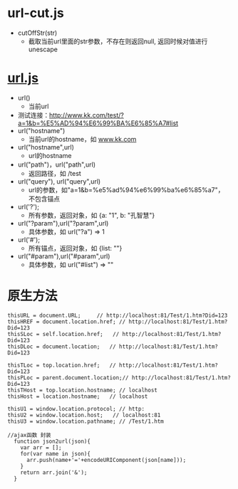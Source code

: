 # url-cut.js
* cutOffStr(str)
    * 截取当前url里面的str参数，不存在则返回null, 返回时候对值进行unescape

# [url.js](https://github.com/websanova/js-url)
* url()
    * 当前url
* 测试连接：http://www.kk.com/test/?a=1&b=%E5%AD%94%E6%99%BA%E6%85%A7#list
* url("hostname")
    * 当前url的hostname，如 www.kk.com
* url("hostname",url)
    * url的hostname
* url("path")，url("path",url)
    * 返回路径，如 /test
* url("query"), url("query",url)
    * url的参数，如"a=1&b=%e5%ad%94%e6%99%ba%e6%85%a7"， 不包含锚点
* url('?');
    * 所有参数，返回对象，如 {a: "1", b: "孔智慧"}
* url("?param"),url("?param",url)
    * 具体参数，如 url("?a")  => 1
* url('#');
    * 所有锚点，返回对象，如 {list: ""}
* url("#param"),url("#param",url)
    * 具体参数，如 url("#list")  => ""


# 原生方法
```
thisURL = document.URL;     // http://localhost:81/Test/1.htm?Did=123
thisHREF = document.location.href; // http://localhost:81/Test/1.htm?Did=123
thisSLoc = self.location.href;   // http://localhost:81/Test/1.htm?Did=123
thisDLoc = document.location;   // http://localhost:81/Test/1.htm?Did=123

thisTLoc = top.location.href;   // http://localhost:81/Test/1.htm?Did=123
thisPLoc = parent.document.location;// http://localhost:81/Test/1.htm?Did=123
thisTHost = top.location.hostname; // localhost
thisHost = location.hostname;   // localhost

thisU1 = window.location.protocol; // http:
thisU2 = window.location.host;   // localhost:81
thisU3 = window.location.pathname; // /Test/1.htm
```

```
//ajax函数 封装
  function json2url(json){
    var arr = [];
    for(var name in json){
      arr.push(name+'='+encodeURIComponent(json[name]));
    }
    return arr.join('&');
  }
```